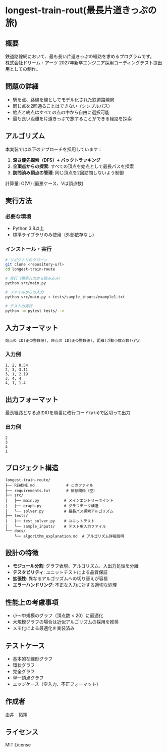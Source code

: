 # longest-train-rout(最長片道きっぷの旅)

## 概要
鉄道路線網において、最も長い片道きっぷの経路を求めるプログラムです。  
株式会社ドリーム・アーツ 2027年新卒エンジニア採用コーディングテスト提出用としての制作。

## 問題の詳細
- 駅を点、路線を線としてモデル化された鉄道路線網
- 同じ点を2回通ることはできない（シンプルパス）
- 始点と終点はすべての点の中から自由に選択可能
- 最も長い距離を片道きっぷで旅することができる経路を探索

## アルゴリズム
本実装では以下のアプローチを採用しています：
1. **深さ優先探索（DFS）+ バックトラッキング**
2. **全頂点からの探索**: すべての頂点を始点として最長パスを探索
3. **訪問済み頂点の管理**: 同じ頂点を2回訪問しないよう制御

計算量: O(V!) (最悪ケース、Vは頂点数)

## 実行方法

### 必要な環境
- Python 3.8以上
- 標準ライブラリのみ使用（外部依存なし）

### インストール・実行
```bash
# リポジトリのクローン
git clone <repository-url>
cd longest-train-route

# 実行（標準入力から読み込み）
python src/main.py

# ファイルからの入力
python src/main.py < tests/sample_inputs/example1.txt

# テストの実行
python -m pytest tests/ -v
```

## 入力フォーマット
```
始点の ID(正の整数値), 終点の ID(正の整数値), 距離(浮動小数点数)\r\n
```

### 入力例
```
1, 2, 8.54
2, 3, 3.11
3, 1, 2.19
3, 4, 4
4, 1, 1.4
```

## 出力フォーマット
最長経路となる点のIDを順番に改行コード(\r\n)で区切って出力

### 出力例
```
2
3
4
1
```

## プロジェクト構造
```
longest-train-route/
├── README.md              # このファイル
├── requirements.txt       # 依存関係（空）
├── src/
│   ├── main.py           # メインエントリーポイント
│   ├── graph.py          # グラフデータ構造
│   └── solver.py         # 最長パス探索アルゴリズム
├── tests/
│   ├── test_solver.py    # ユニットテスト
│   └── sample_inputs/    # テスト用入力ファイル
└── docs/
    └── algorithm_explanation.md  # アルゴリズム詳細説明
```

## 設計の特徴
- **モジュール分割**: グラフ表現、アルゴリズム、入出力処理を分離
- **テスタビリティ**: ユニットテストによる品質保証
- **拡張性**: 異なるアルゴリズムへの切り替えが容易
- **エラーハンドリング**: 不正な入力に対する適切な処理

## 性能上の考慮事項
- 小〜中規模のグラフ（頂点数 < 20）に最適化
- 大規模グラフの場合は近似アルゴリズムの採用を推奨
- メモ化による最適化を実装済み

## テストケース
- 基本的な線形グラフ
- 環状グラフ
- 完全グラフ
- 単一頂点グラフ
- エッジケース（空入力、不正フォーマット）

## 作成者
由井　拓翔

## ライセンス
MIT License
